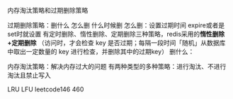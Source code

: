 内存淘汰策略和过期删除策略

过期删除策略：删什么 怎么删 什么时候删 
怎么删：设置过期时间    expire或者是set时就设置
有定时删除、惰性删除、定期删除三种策略，redis采用的**惰性删除+定期删除**
（访问时，才会检查 key 是否过期；每隔一段时间「随机」从数据库中取出一定数量的 key 进行检查，并删除其中的过期key）
删什么：

内存淘汰策略：解决内存过大的问题
有两种类型的多种策略：进行淘汰、不进行淘汰且禁止写入

LRU LFU
leetcode146 460